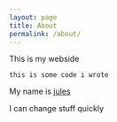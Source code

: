 ```yaml
---
layout: page
title: About
permalink: /about/
---
```


<!--  bundle exec jekyll serve -->

This is my webside 

`this is some code i wrote`

My name is [jules](julesproctor.com)

I can change stuff quickly